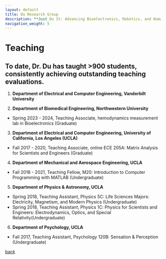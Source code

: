 ```yaml
---
layout: default
title: Du Research Group
description: **Just Du It: Advancing Bioelectronics, Robotics, and Human-in-the-Loop Interaction**
navigation_weight: 5
---
```


# Teaching
## To date, Dr. Du has taught >900 students, consistently achieving outstanding teaching evaluations.
1. **Department of Electrical and Computer Engineering, Vanderbilt University**

2. **Department of Biomedical Engineering, Northwestern University**
* Spring 2023 - 2024, Teaching Associate, hemodynamics measurement lab in Bioelectronics (Graduate)

3. **Department of Electrical and Computer Engineering, University of California, Los Angeles (UCLA)**
* Fall 2017 - 2020, Teaching Associate, online ECE 205A: Matrix Analysis for Scientists and Engineers (Graduate)

4. **Department of Mechanical and Aerospace Engineering, UCLA**
* Fall 2018 - 2021, Teaching Fellow, M20: Introduction to Computer Programming with MATLAB (Undergraduate)

5. **Department of Physics & Astronomy, UCLA**
* Spring 2018, Teaching Assistant, Physics 5C: Life Sciences Majors: Electricity, Magnetism, and Modern Physics (Undergraduate)
* Spring 2018, Teaching Assistant, Physics 1C: Physics for Scientists and Engineers: Electrodynamics, Optics, and Special Relativity(Undergraduate)

6. **Department of Psychology, UCLA**
* Fall 2017, Teaching Assistant, Psychology 120B: Sensation & Perception (Undergraduate)

[back](./)


